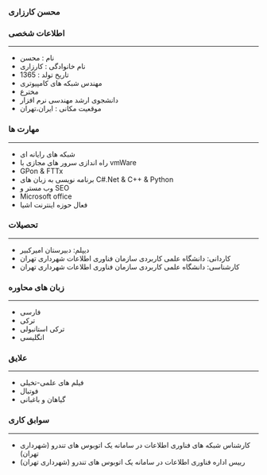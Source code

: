 ### محسن کارزاری

### اطلاعات شخصی

---
+ نام : محسن
+ نام خانوادگی : کارزاری
+ تاریخ تولد : 1365
+ مهندس شبکه های کامپیوتری 
+ مخترع
+ دانشجوی ارشد مهندسی نرم افزار
+ موقعیت مکانی : ایران،تهران


### مهارت ها

---
+  شبکه های رایانه ای
+ راه اندازی سرور های مجازی با vmWare
+ GPon & FTTx
+ برنامه نویسی به زبان های C#.Net & C++ & Python
+ وب مستر و SEO
+ Microsoft office
+ فعال حوزه اینترنت اشیا

### تحصیلات

---
+ دیپلم: دبیرستان امیرکبیر
+ کاردانی: دانشگاه علمی کاربردی سازمان فناوری اطلاعات شهرداری تهران 
+ کارشناسی: دانشگاه علمی کاربردی سازمان فناوری اطلاعات شهرداری تهران 

### زبان های محاوره

---
+ فارسی
+ ترکی
+ ترکی استانبولی
+ انگلیسی

### علایق

---
+ فیلم های علمی-تخیلی
+ فوتبال
+ گیاهان و باغبانی

### سوابق کاری

---
+ کارشناس شبکه های فناوری اطلاعات در سامانه یک اتوبوس های تندرو (شهرداری تهران)
+ رییس اداره فناوری اطلاعات در سامانه یک اتوبوس های تندرو (شهرداری تهران)



